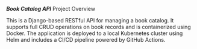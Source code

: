 ***Book Catalog API***
Project Overview

This is a Django-based RESTful API for managing a book catalog. It supports full CRUD operations on book records and is containerized using Docker. The application is deployed to a local Kubernetes cluster using Helm and includes a CI/CD pipeline powered by GitHub Actions.
